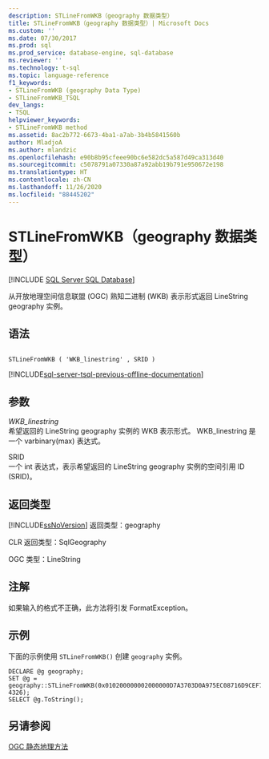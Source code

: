 ```yaml
---
description: STLineFromWKB（geography 数据类型）
title: STLineFromWKB（geography 数据类型）| Microsoft Docs
ms.custom: ''
ms.date: 07/30/2017
ms.prod: sql
ms.prod_service: database-engine, sql-database
ms.reviewer: ''
ms.technology: t-sql
ms.topic: language-reference
f1_keywords:
- STLineFromWKB (geography Data Type)
- STLineFromWKB_TSQL
dev_langs:
- TSQL
helpviewer_keywords:
- STLineFromWKB method
ms.assetid: 8ac2b772-6673-4ba1-a7ab-3b4b5841560b
author: MladjoA
ms.author: mlandzic
ms.openlocfilehash: e90b8b95cfeee90bc6e582dc5a587d49ca313d40
ms.sourcegitcommit: c5078791a07330a87a92abb19b791e950672e198
ms.translationtype: HT
ms.contentlocale: zh-CN
ms.lasthandoff: 11/26/2020
ms.locfileid: "88445202"
---
```

# <a name="stlinefromwkb-geography-data-type"></a>STLineFromWKB（geography 数据类型）
[!INCLUDE [SQL Server SQL Database](../../includes/applies-to-version/sql-asdb.md)]

从开放地理空间信息联盟 (OGC) 熟知二进制 (WKB) 表示形式返回 LineString geography 实例。
  
## <a name="syntax"></a>语法  
  
```  
  
STLineFromWKB ( 'WKB_linestring' , SRID )  
```  
  
[!INCLUDE[sql-server-tsql-previous-offline-documentation](../../includes/sql-server-tsql-previous-offline-documentation.md)]

## <a name="arguments"></a>参数
 *WKB_linestring*  
 希望返回的 LineString geography 实例的 WKB 表示形式。 WKB_linestring 是一个 varbinary(max) 表达式。  
  
 SRID   
 一个 int 表达式，表示希望返回的 LineString geography 实例的空间引用 ID (SRID)。  
  
## <a name="return-types"></a>返回类型  
 [!INCLUDE[ssNoVersion](../../includes/ssnoversion-md.md)] 返回类型：geography  
  
 CLR 返回类型：SqlGeography  
  
 OGC 类型：LineString  
  
## <a name="remarks"></a>注解  
 如果输入的格式不正确，此方法将引发 FormatException。  
  
## <a name="examples"></a>示例  
 下面的示例使用 `STLineFromWKB()` 创建 `geography` 实例。  
  
```  
DECLARE @g geography;  
SET @g = geography::STLineFromWKB(0x010200000002000000D7A3703D0A975EC08716D9CEF7D34740CBA145B6F3955EC08716D9CEF7D34740, 4326);  
SELECT @g.ToString();  
```  
  
## <a name="see-also"></a>另请参阅  
 [OGC 静态地理方法](../../t-sql/spatial-geography/ogc-static-geography-methods.md)  
  
  
